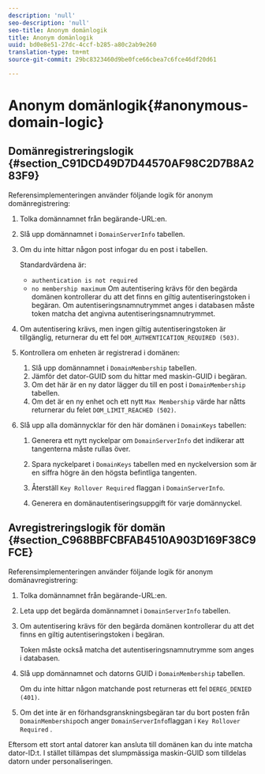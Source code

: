 ```yaml
---
description: 'null'
seo-description: 'null'
seo-title: Anonym domänlogik
title: Anonym domänlogik
uuid: bd0e8e51-27dc-4ccf-b285-a80c2ab9e260
translation-type: tm+mt
source-git-commit: 29bc8323460d9be0fce66cbea7c6fce46df20d61

---
```



# Anonym domänlogik{#anonymous-domain-logic}

## Domänregistreringslogik {#section_C91DCD49D7D44570AF98C2D7B8A283F9}

Referensimplementeringen använder följande logik för anonym domänregistrering:

1. Tolka domännamnet från begärande-URL:en.
1. Slå upp domännamnet i `DomainServerInfo` tabellen.
1. Om du inte hittar någon post infogar du en post i tabellen.

   Standardvärdena är:

   * `authentication is not required`
   * `no membership maximum`
   Om autentisering krävs för den begärda domänen kontrollerar du att det finns en giltig autentiseringstoken i begäran. Om autentiseringsnamnutrymmet anges i databasen måste token matcha det angivna autentiseringsnamnutrymmet.
1. Om autentisering krävs, men ingen giltig autentiseringstoken är tillgänglig, returnerar du ett fel `DOM_AUTHENTICATION_REQUIRED (503)`.
1. Kontrollera om enheten är registrerad i domänen:

   1. Slå upp domännamnet i `DomainMembership` tabellen.
   1. Jämför det dator-GUID som du hittar med maskin-GUID i begäran.
   1. Om det här är en ny dator lägger du till en post i `DomainMembership` tabellen.
   1. Om det är en ny enhet och ett nytt `Max Membership` värde har nåtts returnerar du felet `DOM_LIMIT_REACHED (502)`.

1. Slå upp alla domännycklar för den här domänen i `DomainKeys` tabellen:

   1. Generera ett nytt nyckelpar om `DomainServerInfo` det indikerar att tangenterna måste rullas över.
   1. Spara nyckelparet i `DomainKeys` tabellen med en nyckelversion som är en siffra högre än den högsta befintliga tangenten.
   1. Återställ `Key Rollover Required` flaggan i `DomainServerInfo`.

   1. Generera en domänautentiseringsuppgift för varje domännyckel.

## Avregistreringslogik för domän {#section_C968BBFCBFAB4510A903D169F38C9FCE}

Referensimplementeringen använder följande logik för anonym domänavregistrering:

1. Tolka domännamnet från begärande-URL:en.
1. Leta upp det begärda domännamnet i `DomainServerInfo` tabellen.
1. Om autentisering krävs för den begärda domänen kontrollerar du att det finns en giltig autentiseringstoken i begäran.

   Token måste också matcha det autentiseringsnamnutrymme som anges i databasen.
1. Slå upp domännamnet och datorns GUID i `DomainMembership` tabellen.

   Om du inte hittar någon matchande post returneras ett fel `DEREG_DENIED (401)`.

1. Om det inte är en förhandsgranskningsbegäran tar du bort posten från `DomainMembership`och anger `DomainServerInfo`flaggan i `Key Rollover Required` .

Eftersom ett stort antal datorer kan ansluta till domänen kan du inte matcha dator-ID:t. I stället tillämpas det slumpmässiga maskin-GUID som tilldelas datorn under personaliseringen.
